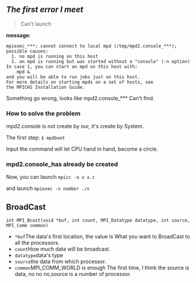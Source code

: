 ## ***The first error I meet***

> Can't launch

**message:**

```shell
mpiexec_***: cannot connect to local mpd (/tmp/mpd2.console_***); possible causes:
  1. no mpd is running on this host
  2. an mpd is running but was started without a "console" (-n option)
In case 1, you can start an mpd on this host with:
    mpd &
and you will be able to run jobs just on this host.
For more details on starting mpds on a set of hosts, see
the MPICH2 Installation Guide.
```

Something go wrong, looks like mpd2.console_*** Can't find.

### **How to solve the problem**

mpd2.console is not create by our, it's create by System.

The first step: `$ mpdboot`

Input the command will let CPU hand in hand, become a circle.

### **mpd2.console_has already be created**

Now, you can launch `mpicc -o x x.c`

and launch `mpiexec -n number ./x`

## BroadCast

`int MPI_Bcast(void *buf, int count, MPI_Datatype datatype, int source, MPI_Comm common)`
  * `*buf`The data's first location, the value is What you want to BroadCast to all the processors.
  * `count`How much data will be broadcast.
  * `datatype`data's type
  * `source`the data from which processor.
  * `common`MPI_COMM_WORLD is enough
<text>The first time, I think the source is data, no no no,source is a number of processor.</text>

